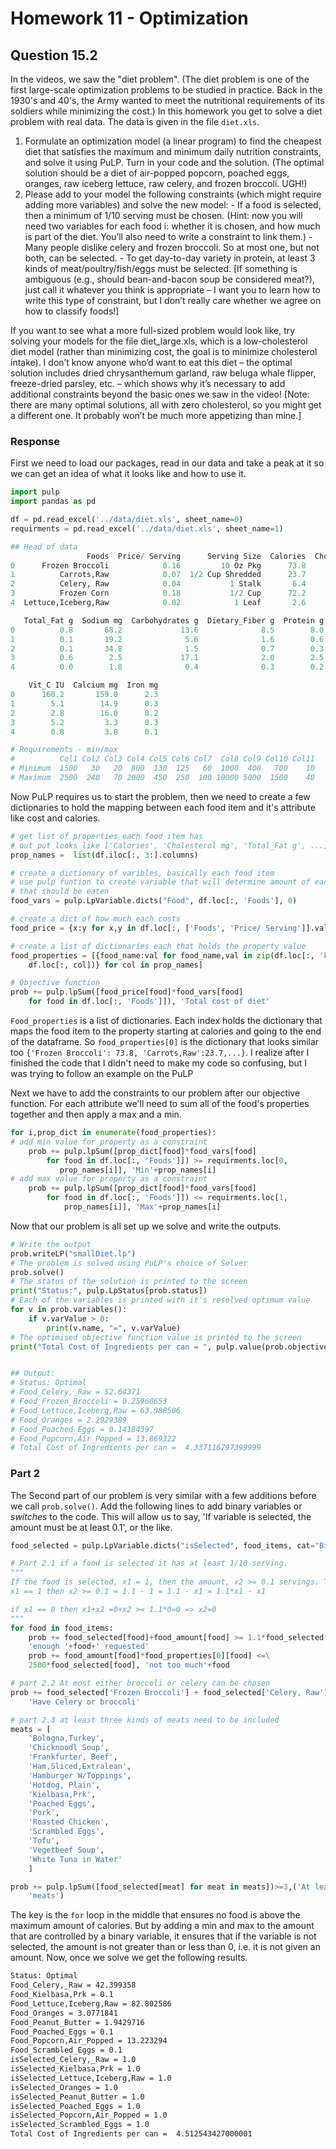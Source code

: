 # Homework 11 - Optimization
## Question 15.2
In the videos, we saw the "diet problem". (The diet problem is one of the first large-scale optimization
problems to be studied in practice. Back in the 1930's and 40's, the Army wanted to meet the nutritional
requirements of its soldiers while minimizing the cost.) In this homework you get to solve a diet problem
with real data. The data is given in the file `diet.xls`.
  
  1. Formulate an optimization model (a linear program) to find the cheapest diet that satisfies the
maximum and minimum daily nutrition constraints, and solve it using PuLP. Turn in your code
and the solution. (The optimal solution should be a diet of air-popped popcorn, poached eggs,
oranges, raw iceberg lettuce, raw celery, and frozen broccoli. UGH!)
  2. Please add to your model the following constraints (which might require adding more variables)
and solve the new model:
    - If a food is selected, then a minimum of 1/10 serving must be chosen. (Hint: now you will
need two variables for each food i: whether it is chosen, and how much is part of the diet.
You’ll also need to write a constraint to link them.)
    - Many people dislike celery and frozen broccoli. So at most one, but not both, can be
selected.
    - To get day-to-day variety in protein, at least 3 kinds of meat/poultry/fish/eggs must be
selected. [If something is ambiguous (e.g., should bean-and-bacon soup be considered
meat?), just call it whatever you think is appropriate – I want you to learn how to write this
type of constraint, but I don’t really care whether we agree on how to classify foods!]

If you want to see what a more full-sized problem would look like, try solving your models for the file
diet\_large.xls, which is a low-cholesterol diet model (rather than minimizing cost, the goal is to
minimize cholesterol intake). I don’t know anyone who’d want to eat this diet – the optimal solution
includes dried chrysanthemum garland, raw beluga whale flipper, freeze-dried parsley, etc. – which
shows why it’s necessary to add additional constraints beyond the basic ones we saw in the video!
[Note: there are many optimal solutions, all with zero cholesterol, so you might get a different one.
It probably won’t be much more appetizing than mine.]

### Response
First we need to load our packages, read in our data and take a peak at it so we
can get an idea of what it looks like and how to use it.

```python
import pulp
import pandas as pd

df = pd.read_excel('../data/diet.xls', sheet_name=0)
requirments = pd.read_excel('../data/diet.xls', sheet_name=1)

## Head of data
                 Foods  Price/ Serving      Serving Size  Calories  Cholesterol mg  
0      Frozen Broccoli            0.16         10 Oz Pkg      73.8             0.0  
1          Carrots,Raw            0.07  1/2 Cup Shredded      23.7             0.0  
2          Celery, Raw            0.04           1 Stalk       6.4             0.0  
3          Frozen Corn            0.18           1/2 Cup      72.2             0.0  
4  Lettuce,Iceberg,Raw            0.02            1 Leaf       2.6             0.0  

   Total_Fat g  Sodium mg  Carbohydrates g  Dietary_Fiber g  Protein g  Vit_A IU  
0          0.8       68.2             13.6              8.5        8.0    5867.4  
1          0.1       19.2              5.6              1.6        0.6   15471.0  
2          0.1       34.8              1.5              0.7        0.3      53.6  
3          0.6        2.5             17.1              2.0        2.5     106.6  
4          0.0        1.8              0.4              0.3        0.2      66.0  

    Vit_C IU  Calcium mg  Iron mg
0      160.2       159.0      2.3
1        5.1        14.9      0.3
2        2.8        16.0      0.2
3        5.2         3.3      0.3
4        0.8         3.8      0.1

# Requirements - min/max
#          Col1 Col2 Col3 Col4 Col5 Col6 Col7  Col8 Col9 Col10 Col11
# Minimum  1500   30   20  800  130  125   60  1000  400   700    10
# Maximum  2500  240   70 2000  450  250  100 10000 5000  1500    40
```
Now PuLP requires us to start the problem, then we need to create a few
dictionaries to hold the mapping between each food item and it's attribute like
cost and calories.

```python
# get list of properties each food item has
# out put looks like ['Calories', 'Cholesterol mg', 'Total_Fat g', ...]
prop_names =  list(df.iloc[:, 3:].columns)

# create a dictionary of varibles, basically each food item
# use pulp funtion to create variable that will determine amount of each food
# that should be eaten
food_vars = pulp.LpVariable.dicts("Food", df.loc[:, 'Foods'], 0)

# create a dict of how much each costs
food_price = {x:y for x,y in df.loc[:, ['Foods', 'Price/ Serving']].values}

# create a list of dictionaries each that holds the property value
food_properties = [{food_name:val for food_name,val in zip(df.loc[:, 'Foods'],
    df.loc[:, col])} for col in prop_names]

# Objective function
prob += pulp.lpSum([food_price[food]*food_vars[food] 
    for food in df.loc[:, 'Foods']]), 'Total cost of diet'
```

`Food_properties` is a list of dictionaries. Each index holds the dictionary
that maps the food item to the property starting at calories and going to the
end of the dataframe. So `food_properties[0]` is the dictionary that looks
similar too `{'Frozen Broccoli': 73.8, 'Carrots,Raw':23.7,...}`. I realize after
I finished the code that I didn't need to make my code so confusing, but I was
trying to follow an example on the PuLP 

Next we have to add the constraints to our problem after our objective function.
For each attribute we'll need to sum all of the food's properties together and
then apply a max and a min. 

```python
for i,prop_dict in enumerate(food_properties):
# add min value for property as a constraint
    prob += pulp.lpSum([prop_dict[food]*food_vars[food] 
        for food in df.loc[:, 'Foods']]) >= requirments.loc[0, 
           prop_names[i]], 'Min'+prop_names[i]
# add max value for property as a constraint
    prob += pulp.lpSum([prop_dict[food]*food_vars[food] 
        for food in df.loc[:, 'Foods']]) <= requirments.loc[1,
            prop_names[i]], 'Max'+prop_names[i]
```
Now that our problem is all set up we solve and write the outputs.

```python
# Write the output
prob.writeLP("smallDiet.lp")
# The problem is solved using PuLP's choice of Solver
prob.solve()
# The status of the solution is printed to the screen
print("Status:", pulp.LpStatus[prob.status])
# Each of the variables is printed with it's resolved optimum value
for v in prob.variables():
    if v.varValue > 0:
        print(v.name, "=", v.varValue)
# The optimised objective function value is printed to the screen
print("Total Cost of Ingredients per can = ", pulp.value(prob.objective))


## Output:
# Status: Optimal
# Food_Celery,_Raw = 52.64371
# Food_Frozen_Broccoli = 0.25960653
# Food_Lettuce,Iceberg,Raw = 63.988506
# Food_Oranges = 2.2929389
# Food_Poached_Eggs = 0.14184397
# Food_Popcorn,Air_Popped = 13.869322
# Total Cost of Ingredients per can =  4.337116797399999
```

### Part 2
The Second part of our problem is very similar with a few additions before we
call `prob.solve()`. Add the following lines to add binary variables or 
_switches_ to the code. This will allow us to say, 'If variable is selected, the
amount must be at least 0.1', or the like. 

```python
food_selected = pulp.LpVariable.dicts("isSelected", food_items, cat="Binary")

# Part 2.1 if a food is selected it has at least 1/10 serving. 
"""
If the food is selected, x1 = 1, then the amount, x2 >= 0.1 servings. Thus, if
x1 == 1 then x2 >= 0.1 = 1.1 - 1 = 1.1 - x1 = 1.1*x1 - x1

if x1 == 0 then x1+x2 =0+x2 >= 1.1*0=0 => x2=0
"""
for food in food_items:
    prob += food_selected[food]+food_amount[food] >= 1.1*food_selected[food], \
    'enough '+food+' requested'
    prob += food_amount[food]*food_properties[0][food] <=\
    2500*food_selected[food], 'not too much'+food

# part 2.2 At most either broccoli or celery can be chosen 
prob += food_selected['Frozen Broccoli'] + food_selected['Celery, Raw']  <=1,\
    'Have Celery or broccoli'

# part 2.3 at least three kinds of meats need to be included
meats = [
    'Bologna,Turkey', 
    'Chicknoodl Soup', 
    'Frankfurter, Beef', 
    'Ham,Sliced,Extralean', 
    'Hamburger W/Toppings', 
    'Hotdog, Plain', 
    'Kielbasa,Prk', 
    'Poached Eggs', 
    'Pork', 
    'Roasted Chicken', 
    'Scrambled Eggs', 
    'Tofu', 
    'Vegetbeef Soup', 
    'White Tuna in Water'
    ] 

prob += pulp.lpSum([food_selected[meat] for meat in meats])>=3,('At least three'
    'meats')
```
The key is the `for` loop in the middle that ensures no food is above the
maximum amount of calories. But by adding a min and max to the amount that are
controlled by a binary variable, it ensures that if the variable is not
selected, the amount is not greater than or less than 0, i.e. it is not given an
amount. Now, once we solve we get the following results. 

```sh
Status: Optimal
Food_Celery,_Raw = 42.399358
Food_Kielbasa,Prk = 0.1
Food_Lettuce,Iceberg,Raw = 82.802586
Food_Oranges = 3.0771841
Food_Peanut_Butter = 1.9429716
Food_Poached_Eggs = 0.1
Food_Popcorn,Air_Popped = 13.223294
Food_Scrambled_Eggs = 0.1
isSelected_Celery,_Raw = 1.0
isSelected_Kielbasa,Prk = 1.0
isSelected_Lettuce,Iceberg,Raw = 1.0
isSelected_Oranges = 1.0
isSelected_Peanut_Butter = 1.0
isSelected_Poached_Eggs = 1.0
isSelected_Popcorn,Air_Popped = 1.0
isSelected_Scrambled_Eggs = 1.0
Total Cost of Ingredients per can =  4.512543427000001
```
